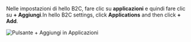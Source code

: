 <span data-ttu-id="48de4-101">Nelle impostazioni di hello B2C, fare clic su **applicazioni** e quindi fare clic su **+ Aggiungi**.</span><span class="sxs-lookup"><span data-stu-id="48de4-101">In hello B2C settings, click **Applications** and then click **+ Add**.</span></span>

![Pulsante + Aggiungi in Applicazioni](./media/active-directory-b2c-portal-add-application/b2c-applications-add.png)